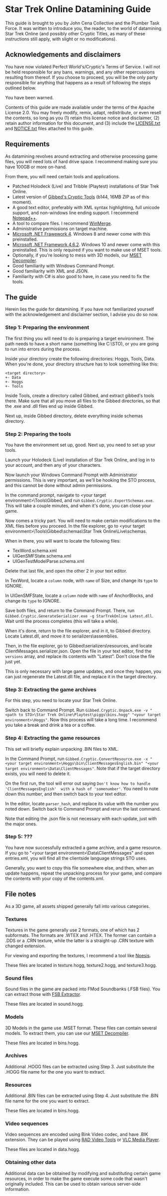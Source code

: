 # Star Trek Online Datamining Guide  
This guide is brought to you by John Cena Collective and the Plumber Task Force. It was written to introduce you, the reader, to the world of datamining Star Trek Online (and possibly other Cryptic Titles, as many of these instructions still apply, with slight or no modifications).

## Acknowledgements and disclaimers
You have now violated Perfect World's/Cryptic's Terms of Service. I will not be held responsible for any bans, warnings, and any other repercussions resulting from thereof. If you choose to proceed, you will be the only party responsible for anything that happens as a result of following the steps outlined below.

You have been warned.

Contents of this guide are made available under the terms of the Apache License 2.0. You may freely modify, remix, adapt, redistribute, or even resell the contents, so long as you (1) retain this license notice and disclaimer, (2) retain author information for this document, and (3) include the [LICENSE.txt](https://github.com/PlumberTaskForce/Datamining-Guide/blob/master/LICENSE.TXT) and [NOTICE.txt](https://github.com/PlumberTaskForce/Datamining-Guide/blob/master/NOTICE.TXT) files attached to this guide.

## Requirements
As datamining revolves around extracting and otherwise processing game files, you will need lots of hard drive space. I recommend making sure you have 100GB or more on-hand.

From there, you will need certain tools and applications.

* Patched Holodeck (Live) and Tribble (Playtest) installations of Star Trek Online.
* Latest version of [Gibbed's Cryptic Tools](http://svn.gib.me/builds/cryptic/) (b144, 16MB ZIP as of this moment).
* A good text editor, preferably with XML syntax highlighting, full unicode support, and non-windows line ending support. I recommend [Notepad++](https://notepad-plus-plus.org/).
* A tool to compare files. I recommend [WinMerge](http://winmerge.org/?lang=en).
* Administrative permissions on target machine.
* [Microsoft .NET Frawework 4](https://www.microsoft.com/en-us/download/details.aspx?id=17851). Windows 8 and newer come with this preinstalled.
* [Microsoft .NET Framework 4.6.2](https://www.microsoft.com/en-us/download/details.aspx?id=53345). Windows 10 and newer come with this preinstalled. This is only required if you want to make use of MSET tools.
* Optionally, if you're looking to mess with 3D models, our [MSET Decompiler](https://github.com/PlumberTaskForce/MSET-Decompiler/releases/latest).
* Good familiarity with Windows Command Prompt.
* Good familiarity with XML and JSON.
* Familiarity with C# is also good to have, in case you need to fix the tools.

## The guide
Herein lies the guide for datamining. If you have not familiarized yourself with the acknowledgement and disclaimer section, I advise you do so now.

### Step 1: Preparing the environment
The first thing you will need to do is preparing a target environment. The path needs to have a short name (something like C:\STO), or you are going to run into errors during the process.

Inside your directory create the following directories: Hoggs, Tools, Data. When you're done, your directory structure has to look something like this:

```
<target directory>
+- Data
+- Hoggs
+- Tools
```

Inside Tools, create a directory called Gibbed, and extract gibbed's tools there. Make sure that all you move all files to the Gibbed directories, so that the .exe and .dll files end up inside Gibbed.

Next up, inside Gibbed directory, delete everything inside schemas directory.

### Step 2: Preparing the tools
You have the environment set up, good. Next up, you need to set up your tools.

Launch your Holodeck (Live) installation of Star Trek Online, and log in to your account, and then any of your characters.

Now launch your Windows Command Prompt with Administrator permissions. This is very important, as we'll be hooking the STO process, and this cannot be done without admin permissions.

In the command prompt, navigate to &lt;your target environment&gt;\Tools\Gibbed, and run `Gibbed.Cryptic.ExportSchemas.exe`. This will take a couple minutes, and when it's done, you can close your game.

Now comes a tricky part. You will need to make certain modifications to the XML files before you proceed. In the file explorer, go to &lt;your target environment&gt;\Tools\Gibbed\schemas\Star Trek Online\Live\schemas.

When in there, you will want to locate the following files:

* TexWord.schema.xml
* UIGenSMFState.schema.xml
* UIGenTestModelParse.schema.xml

Delete that last file, and open the other 2 in your text editor.

In TexWord, locate a `column` node, with `name` of Size, and change its `type` to IGNORE.

In UIGenSMFState, locate a `column` node with `name` of AnchorBlocks, and change its `type` to IGNORE.

Save both files, and return to the Command Prompt. There, run `Gibbed.Cryptic.GenerateSerializer.exe -g StarTrekOnline Latest.dll`. Wait until the process completes (this will take a while).

When it's done, return to the file explorer, and in it, to Gibbed directory. Locate Latest.dll, and move it to serializers\assemblies.

Then, in the file explorer, go to Gibbed\serializers\resources, and locate ClientMessages.serializer.json. Open the file in your text editor, find the `versions` array, and replace its contents with "Latest". Don't close the file just yet.

This is only necessary with large game updates, and once they happen, you can just regenerate the Latest.dll file, and replace it in the target directory.

### Step 3: Extracting the game archives
For this step, you need to locate your Star Trek Online.

Switch back to Command Prompt. Run `Gibbed.Cryptic.Unpack.exe -v "<path to STO>\Star Trek Online\Playtest\piggs\bins.hogg" "<your target environment>\Hoggs"`. Now this process will take a long time. I recommend you take a break and drink a tea or a coffee.

### Step 4: Extracting the game resources
This set will briefly explain unpacking .BIN files to XML.

In the Command Prompt, run `Gibbed.Cryptic.ConvertResource.exe -x "<your target environment>\Hoggs\bin\ClientMessagesEnglish.bin" "<your target environment>\Data\ClientMessages"`. Note that if the target directory exists, you will need to delete it.

On the first run, the tool will error out saying `Don't know how to handle 'ClientMessagesEnglish'  with a hash of 'somenumber'`. You need to note down this number, and then switch back to your text editor.

In the editor, locate `parser_hash`, and replace its value with the number you noted down. Switch back to Command Prompt and rerun the last command.

Note that editing the .json file is not necessary with each update, just with the major ones.

### Step 5: ???
You have now successfully extracted a game archive, and a game resource. If you go to "&lt;your target environment&gt;\Data\ClientMessages" and open entries.xml, you will find all the clientside language strings STO uses.

Generally, you want to copy this file somewhere else, and then, when an update happens, repeat the unpacking process for your game, and compare the contents with your copy of the contents.xml.

## File notes
As a 3D game, all assets shipped generally fall into various categories. 

### Textures
Textures in the game generally use 2 formats, one of which has 2 subformats. The formats are .WTEX and .HTEX. The former can contain a .DDS or a .CRN texture, while the latter is a straight-up .CRN texture with changed extension.

For viewing and exporting the textures, I recommend a tool like [Noesis](http://richwhitehouse.com/index.php?content=inc_projects.php).

These files are located in texture.hogg, texture2.hogg, and texture3.hogg.

### Sound files
Sound files in the game are packed into FMod Soundbanks (.FSB files). You can extract those with [FSB Extractor](http://aezay.dk/aezay/fsbextractor/).

These files are located in sound.hogg.

### Models
3D Models in the game use .MSET format. These files can contain several models. To extract them, you can use our [MSET Decompiler](https://github.com/PlumberTaskForce/MSET-Decompiler/releases/latest).

These files are located in bins.hogg.

### Archives
Additional .HOGG files can be extracted using Step 3. Just substitute the .HOGG file name for the one you want to extract.

### Resources
Additional .BIN files can be extracted using Step 4. Just substitute the .BIN file name for the one you want to extract.

These files are located in bins.hogg.

### Video sequences
Video sequences are encoded using Bink Video codec, and have .BIK extension. They can be played using [RAD Video Tools](http://www.radgametools.com/bnkdown.htm) or [VLC Media Player](http://www.videolan.org/vlc/index.html).

These files are located in data.hogg.

### Obtaining other data
Additional data can be obtained by modifying and substituting certain game resources, in order to make the game execute some code that wasn't originally included. This can be used to obtain various server-side information.
